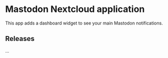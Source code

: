 # Mastodon Nextcloud application

This app adds a dashboard widget to see your main Mastodon notifications.

## Releases

...
